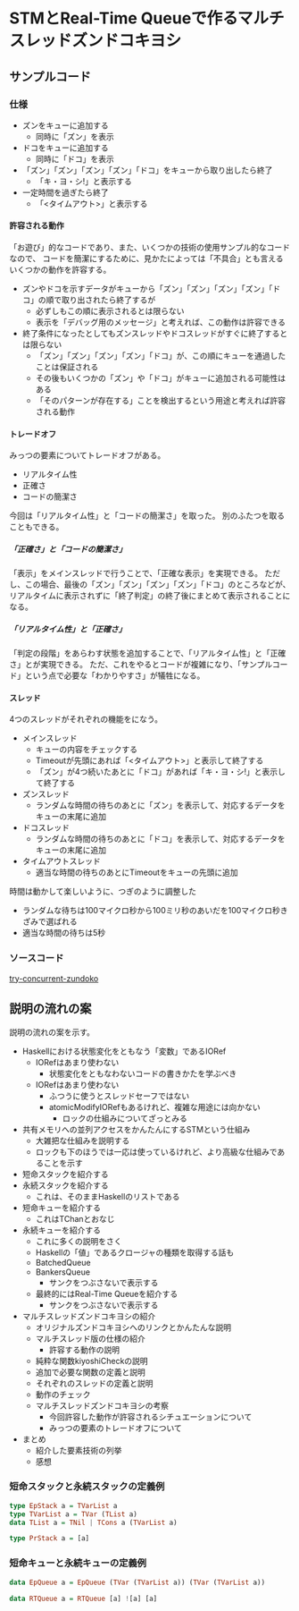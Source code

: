 STMとReal-Time Queueで作るマルチスレッドズンドコキヨシ
======================================================

サンプルコード
--------------

### 仕様

* ズンをキューに追加する
	+ 同時に「ズン」を表示
* ドコをキューに追加する
	+ 同時に「ドコ」を表示
* 「ズン」「ズン」「ズン」「ズン」「ドコ」をキューから取り出したら終了
	+ 「キ・ヨ・シ!」と表示する
* 一定時間を過ぎたら終了
	+ 「<タイムアウト>」と表示する

#### 許容される動作

「お遊び」的なコードであり、また、いくつかの技術の使用サンプル的なコードなので、
コードを簡潔にするために、見かたによっては「不具合」とも言えるいくつかの動作を許容する。

* ズンやドコを示すデータがキューから「ズン」「ズン」「ズン」「ズン」「ドコ」の順で取り出されたら終了するが
	+ 必ずしもこの順に表示されるとは限らない
	+ 表示を「デバッグ用のメッセージ」と考えれば、この動作は許容できる
* 終了条件になったとしてもズンスレッドやドコスレッドがすぐに終了するとは限らない
	+ 「ズン」「ズン」「ズン」「ズン」「ドコ」が、この順にキューを通過したことは保証される
	+ その後もいくつかの「ズン」や「ドコ」がキューに追加される可能性はある
	+ 「そのパターンが存在する」ことを検出するという用途と考えれば許容される動作

#### トレードオフ

みっつの要素についてトレードオフがある。

* リアルタイム性
* 正確さ
* コードの簡潔さ

今回は「リアルタイム性」と「コードの簡潔さ」を取った。
別のふたつを取ることもできる。

##### 「正確さ」と「コードの簡潔さ」

「表示」をメインスレッドで行うことで、「正確な表示」を実現できる。
ただし、この場合、最後の「ズン」「ズン」「ズン」「ズン」「ドコ」のところなどが、
リアルタイムに表示されずに「終了判定」の終了後にまとめて表示されることになる。

##### 「リアルタイム性」と「正確さ」

「判定の段階」をあらわす状態を追加することで、「リアルタイム性」と「正確さ」とが実現できる。
ただ、これをやるとコードが複雑になり、「サンプルコード」という点で必要な「わかりやすさ」が犠牲になる。

#### スレッド

4つのスレッドがそれぞれの機能をになう。

* メインスレッド
	+ キューの内容をチェックする
	+ Timeoutが先頭にあれば「<タイムアウト>」と表示して終了する
	+ 「ズン」が4つ続いたあとに「ドコ」があれば「キ・ヨ・シ!」と表示して終了する
* ズンスレッド
	+ ランダムな時間の待ちのあとに「ズン」を表示して、対応するデータをキューの末尾に追加
* ドコスレッド
	+ ランダムな時間の待ちのあとに「ドコ」を表示して、対応するデータをキューの末尾に追加
* タイムアウトスレッド
	+ 適当な時間の待ちのあとにTimeoutをキューの先頭に追加

時間は動かして楽しいように、つぎのように調整した

* ランダムな待ちは100マイクロ秒から100ミリ秒のあいだを100マイクロ秒きざみで選ばれる
* 適当な時間の待ちは5秒

### ソースコード

[try-concurrent-zundoko](https://github.com/YoshikuniJujo/test_haskell/tree/master/tribial/try-concurrent-zundoko)

説明の流れの案
--------------

説明の流れの案を示す。

* Haskellにおける状態変化をともなう「変数」であるIORef
	+ IORefはあまり使わない
		- 状態変化をともなわないコードの書きかたを学ぶべき
	+ IORefはあまり使わない
		- ふつうに使うとスレッドセーフではない
		- atomicModifyIORefもあるけれど、複雑な用途には向かない
			* ロックの仕組みについてざっとみる
* 共有メモリへの並列アクセスをかんたんにするSTMという仕組み
	+ 大雑把な仕組みを説明する
	+ ロックも下のほうでは一応は使っているけれど、より高級な仕組みであることを示す
* 短命スタックを紹介する
* 永続スタックを紹介する
	+ これは、そのままHaskellのリストである
* 短命キューを紹介する
	+ これはTChanとおなじ
* 永続キューを紹介する
	+ これに多くの説明をさく
	+ Haskellの「値」であるクロージャの種類を取得する話も
	+ BatchedQueue
	+ BankersQueue
		- サンクをつぶさないで表示する
	+ 最終的にはReal-Time Queueを紹介する
		- サンクをつぶさないで表示する
* マルチスレッドズンドコキヨシの紹介
	+ オリジナルズンドコキヨシへのリンクとかんたんな説明
	+ マルチスレッド版の仕様の紹介
		- 許容する動作の説明
	+ 純粋な関数kiyoshiCheckの説明
	+ 追加で必要な関数の定義と説明
	+ それぞれのスレッドの定義と説明
	+ 動作のチェック
	+ マルチスレッドズンドコキヨシの考察
		- 今回許容した動作が許容されるシチュエーションについて
		- みっつの要素のトレードオフについて
* まとめ
	+ 紹介した要素技術の列挙
	+ 感想

### 短命スタックと永続スタックの定義例

```haskell
type EpStack a = TVarList a
type TVarList a = TVar (TList a)
data TList a = TNil | TCons a (TVarList a)
```

```haskell
type PrStack a = [a]
```

### 短命キューと永続キューの定義例

```haskell
data EpQueue a = EpQueue (TVar (TVarList a)) (TVar (TVarList a))
```

```haskell
data RTQueue a = RTQueue [a] ![a] [a]
```
